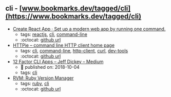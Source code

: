 cli - [www.bookmarks.dev/tagged/cli](https://www.bookmarks.dev/tagged/cli)
---
* [Create React App · Set up a modern web app by running one command.](https://facebook.github.io/create-react-app/)
    * tags: [reactjs](../tags/reactjs.md), [cli](../tags/cli.md), [command-line](../tags/command-line.md)
    * :octocat: [github url](https://github.com/facebook/create-react-app)
* [HTTPie – command line HTTP client home page](https://httpie.org/)
    * tags: [cli](../tags/cli.md), [command-line](../tags/command-line.md), [http-client](../tags/http-client.md), [curl](../tags/curl.md), [dev-tools](../tags/dev-tools.md)
    * :octocat: [github url](https://github.com/jakubroztocil/httpie)
* [12 Factor CLI Apps – Jeff Dickey – Medium](https://medium.com/@jdxcode/12-factor-cli-apps-dd3c227a0e46)
    * :calendar: published on: 2018-10-04
    * tags: [cli](../tags/cli.md)
* [RVM: Ruby Version Manager](https://rvm.io/)
    * tags: [ruby](../tags/ruby.md), [cli](../tags/cli.md)
    * :octocat: [github url](https://github.com/rvm/rvm)
